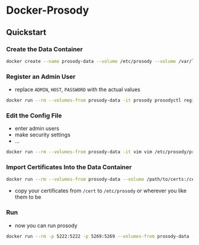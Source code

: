 # Docker-Prosody

## Quickstart

### Create the Data Container

```sh
docker create --name prosody-data --volume /etc/prosody --volume /var/log/prosody --volume /var/lib/prosody prosody
```

### Register an Admin User

- replace `ADMIN`, `HOST`, `PASSWORD` with the actual values

```sh
docker run --rm --volumes-from prosody-data -it prosody prosodyctl register ADMIN HOST PASSWORD
```

### Edit the Config File

- enter admin users
- make security settings
- ...

```sh
docker run --rm --volumes-from prosody-data -it vim vim /etc/prosody/prosody.cfg.lua
```

### Import Certificates Into the Data Container

```sh
docker run --rm --volumes-from prosody-data --volume /path/to/certs:/cert -it prosody /bin/bash
```

- copy your certificates from `/cert` to `/etc/prosody` or wherever you like them to be

### Run

- now you can run prosody

```sh
docker run --rm -p 5222:5222 -p 5269:5269 --volumes-from prosody-data -it prosody prosodyctl start
```
